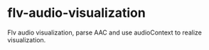 # flv-audio-visualization
Flv audio visualization, parse AAC and use audioContext to realize visualization.
